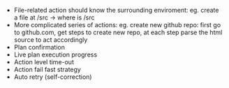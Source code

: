 - File-related action should know the surrounding enviroment: eg. create a file at /src -> where is /src
- More complicated series of actions: eg. create new github repo: first go to github.com, get steps to create new repo, at each step parse the html source to act accordingly
- Plan confirmation
- Live plan execution progress
- Action level time-out
- Action fail fast strategy
- Auto retry (self-correction)